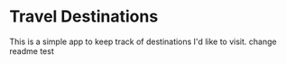# Travel Destinations

This is a simple app to keep track of destinations I'd like to visit.
change readme test
